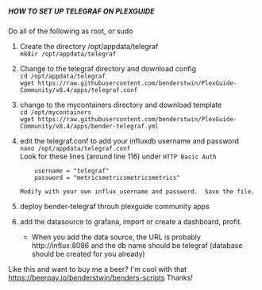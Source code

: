 #####  HOW TO SET UP TELEGRAF ON PLEXGUIDE  #####

Do all of the following as root, or sudo

1.  Create the directory /opt/appdata/telegraf<br>
    ```mkdir /opt/appdata/telegraf```

2.  Change to the telegraf directory and download config<br>
    ```cd /opt/appdata/telegraf```
    <br>
    ```wget https://raw.githubusercontent.com/benderstwin/PlexGuide-Community/v8.4/apps/telegraf.conf```

3.  change to the mycontainers directory and download template<br>
    ```cd /opt/mycontainers```
    <br>
    ```wget https://raw.githubusercontent.com/benderstwin/PlexGuide-Community/v8.4/apps/bender-telegraf.yml```

4.  edit the telegraf.conf to add your influxdb username and password<br>
    ```nano /opt/appdata/telegraf.conf```<br>
    Look for these lines (around line 116) under ```HTTP Basic Auth```
    ``` 
        username = "telegraf"
        password = "metricsmetricsmetricsmetrics"
    ```

        Modify with your own influx username and password.  Save the file.

5.  deploy bender-telegraf throuh plexguide community apps
6.  add the datasource to grafana, import or create a dashboard, profit.
    - When you add the data source, the URL is probably http://influx:8086 and the db name should be telegraf (database should be created for you already)

Like this and want to buy me a beer? I'm cool with that https://beerpay.io/benderstwin/benders-scripts
Thanks!
